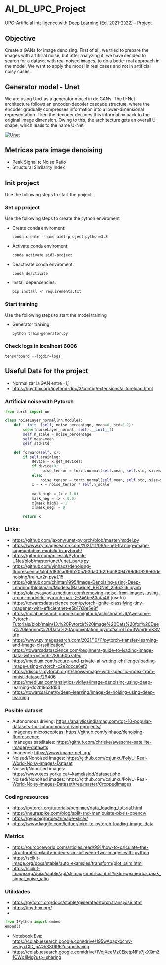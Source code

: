 # AI_DL_UPC_Project
UPC-Artificial Intelligence with Deep Learning (Ed. 2021-2022) - Project
## Objective
Create a GANs for image denoising. First of all, we tried to prepare the images with artificial noise, but after analyzing it, we have decided to search for a dataset with real noised images, to do a better real approach in the model. We want to apply the model in real cases and not in artificial noisy cases.

## Generator model - Unet
We are using Unet as a generator model in de GANs.
The U-Net architecture follows an encoder-decoder cascade structure, where the encoder gradually compresses information into a lower-dimensional representation. Then the decoder decodes this information back to the original image dimension. Owing to this, the architecture gets an overall U-shape, which leads to the name U-Net.

[![Unet](https://929687.smushcdn.com/2407837/wp-content/uploads/2021/11/u-net_training_image_segmentation_models_in_pytorch_header.png?lossy=1&strip=1&webp=1)](https://929687.smushcdn.com/2407837/wp-content/uploads/2021/11/u-net_training_image_segmentation_models_in_pytorch_header.png?lossy=1&strip=1&webp=1)

## Metricas para image denoising
- Peak Signal to Noise Ratio
- Structural Similarity Index

## Init project
Use the following steps to start the project.

### Set up project
Use the following steps to create the python enviroment

- Create conda enviroment:

    `conda create --name aidl-project python=3.8`

- Activate conda enviroment:

    `conda activate aidl-project`

- Deactivate conda enviroment:

    `conda deactivate`

- Install dependencies:

    `pip install -r requirements.txt`

### Start training
Use the following steps to start the model training

- Generator training:

    `python train-generator.py`

### Check logs in localhost 6006

`tensorboard --logdir=logs`



## Useful Data for the project
- Normalizar la GAN entre -1,1
- https://ipython.org/ipython-doc/3/config/extensions/autoreload.html
### Artificial noise with Pytorch
```python
from torch import nn

class noiseLayer_normal(nn.Module):
    def __init__(self, noise_percentage, mean=0, std=0.2):
        super(noiseLayer_normal, self).__init__()
        self.n_scale = noise_percentage
        self.mean=mean
        self.std=std

    def forward(self, x):
        if self.training:
            device = x.get_device()
            if device>0:
                noise_tensor = torch.normal(self.mean, self.std, size=x.size()).to(x.get_device()) 
            else:
                noise_tensor = torch.normal(self.mean, self.std, size=x.size())
            x = x + noise_tensor * self.n_scale
        
            mask_high = (x > 1.0)
            mask_neg = (x < 0.0)
            x[mask_high] = 1
            x[mask_neg] = 0

        return x
```
### Links:
- https://github.com/jaxony/unet-pytorch/blob/master/model.py
- https://www.pyimagesearch.com/2021/11/08/u-net-training-image-segmentation-models-in-pytorch/
- https://github.com/milesial/Pytorch-UNet/blob/master/unet/unet_parts.py
- https://github.com/yinhaoz/denoising-fluorescence/blob/d83cad96b205793da0f62f6dc8094799d61929e6/denoising/train_n2n.py#L15
- https://github.com/chintan1995/Image-Denoising-using-Deep-Learning/blob/main/Models/(Baseline)_REDNet_256x256.ipynb
- https://olaleyeayoola.medium.com/removing-noise-from-images-using-a-cnn-model-in-pytorch-part-2-306be83afa46 (useful)
- https://towardsdatascience.com/pytorch-ignite-classifying-tiny-imagenet-with-efficientnet-e5b1768e5e8f
- https://colab.research.google.com/github/ashishpatel26/Awesome-Pytorch-Tutorials/blob/main/13.%20Pytorch%20Image%20Data%20for%20Deep%20learning%20Data%20Augmentation.ipynb#scrollTo=3Wmr9mKSVufp
- https://www.pyimagesearch.com/2021/10/11/pytorch-transfer-learning-and-image-classification/
- https://towardsdatascience.com/beginners-guide-to-loading-image-data-with-pytorch-289c60b7afec
- https://medium.com/secure-and-private-ai-writing-challenge/loading-image-using-pytorch-c2e2dcce6ef2
- https://discuss.pytorch.org/t/shows-image-with-specific-index-from-mnist-dataset/29406
- https://medium.com/analytics-vidhya/image-denoising-using-deep-learning-dc2b19a3fd54
- https://towardsai.net/p/deep-learning/image-de-noising-using-deep-learning

### Posible dataset
- Autonomous driving: https://analyticsindiamag.com/top-10-popular-datasets-for-autonomous-driving-projects/
- Imágenes microscopicas: https://github.com/yinhaoz/denoising-fluorescence
- Imáneges satelitales: https://github.com/chrieke/awesome-satellite-imagery-datasets
- Imagenet: https://www.image-net.org/
- Noised/Nonoised images: https://github.com/csjunxu/PolyU-Real-World-Noisy-Images-Dataset
- Noised/Nonoised images: https://www.eecs.yorku.ca/~kamel/sidd/dataset.php
- Noised/Nonoised images: https://github.com/csjunxu/PolyU-Real-World-Noisy-Images-Dataset/tree/master/CroppedImages

### Coding resources
- https://pytorch.org/tutorials/beginner/data_loading_tutorial.html
- https://neuraspike.com/blog/split-and-manipulate-pixels-opencv/
- https://pypi.org/project/image-slicer/
- https://www.kaggle.com/leifuer/intro-to-pytorch-loading-image-data
### Metrics
- https://ourcodeworld.com/articles/read/991/how-to-calculate-the-structural-similarity-index-ssim-between-two-images-with-python
- https://scikit-image.org/docs/stable/auto_examples/transform/plot_ssim.html
- https://scikit-image.org/docs/stable/api/skimage.metrics.html#skimage.metrics.peak_signal_noise_ratio

### Utilidades
- https://pytorch.org/docs/stable/generated/torch.transpose.html
- https://ipython.org/
- 
```python
from IPython import embed
embed()
```
- Notebook Eva: https://colab.research.google.com/drive/195wAqapxodmv-wvbyxCID_pAQhS8DIR6?usp=sharing
- https://colab.research.google.com/drive/1VdjXeeMz0EketpNFs7jkXQmZ1CWx1iMg?usp=sharing